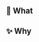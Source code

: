 🎁 What
---
<!-- Technically describe what you did -->


✨ Why
---
<!-- Describe the reasons for this change -->
